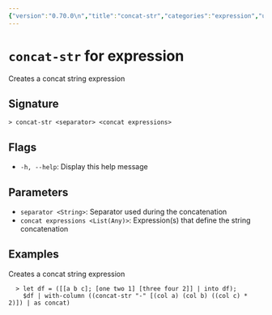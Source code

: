 ```yaml
---
{"version":"0.70.0\n","title":"concat-str","categories":"expression","usage":"Creates a concat string expression\n"}
---
```

<!-- THIS FILE IS GENERATED BY update_book_commands.cjs USING NUSHELL'S HELP COMMANDS.
REFRAIN FROM EDITING IT MANUALLY.-->
# <code>concat-str</code> for expression

<div class='command-title'>Creates a concat string expression</div>

## Signature

```> concat-str <separator> <concat expressions>```

## Flags

 * ```-h, --help```: Display this help message
## Parameters

 * ```separator <String>```: Separator used during the concatenation
 * ```concat expressions <List(Any)>```: Expression(s) that define the string concatenation
## Examples

  Creates a concat string expression
```shell
  > let df = ([[a b c]; [one two 1] [three four 2]] | into df);
    $df | with-column ((concat-str "-" [(col a) (col b) ((col c) * 2)]) | as concat)
```


